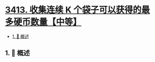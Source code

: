 # [3413. 收集连续 K 个袋子可以获得的最多硬币数量【中等】](https://github.com/Tdahuyou/TNotes.leetcode/tree/main/notes/3413.%20%E6%94%B6%E9%9B%86%E8%BF%9E%E7%BB%AD%20K%20%E4%B8%AA%E8%A2%8B%E5%AD%90%E5%8F%AF%E4%BB%A5%E8%8E%B7%E5%BE%97%E7%9A%84%E6%9C%80%E5%A4%9A%E7%A1%AC%E5%B8%81%E6%95%B0%E9%87%8F%E3%80%90%E4%B8%AD%E7%AD%89%E3%80%91)

<!-- region:toc -->

- [1. 📝 概述](#1--概述)

<!-- endregion:toc -->

## 1. 📝 概述

